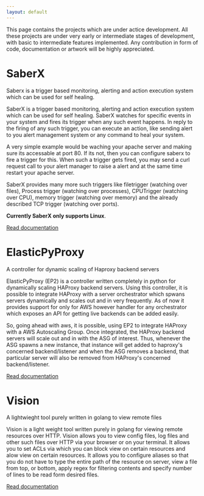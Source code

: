 ```yaml
---
layout: default
---
```


This page contains the projects which are under actice development. All these projects
are under very early or intermediate stages of development, with basic to intermediate
features implemented. Any contribution in form of code, documentation or artwork will
be highly appreciated.

# SaberX

Saberx is a trigger based monitoring, alerting and action execution system which can be used for self healing.

SaberX is a trigger based monitoring, alerting and action execution system which can be used for self healing. SaberX watches for specific events in your system and fires its trigger when any such event happens. In reply to the firing of any such trigger, you can execute an action, like sending alert to you alert management system or any command to heal your system.

A very simple example would be waching your apache server and making sure its accessable at port 80. If its not, then you can configure saberx to fire a trigger for this. When such a trigger gets fired, you may send a curl request call to your alert manager to raise a alert and at the same time restart your apache server.

SaberX provides many more such triggers like filetrigger (watching over files), Process trigger (watching over processes), CPUTrigger (watching over CPU), memory trigger (watching over memory) and the already described TCP trigger (watching over ports).

**Currently SaberX only supports Linux**.

[Read documentation](https://saberx.readthedocs.io/en/latest/)

# ElasticPyProxy

A controller for dynamic scaling of Haproxy backend servers 

ElasticPyProxy (EP2) is a controller written completely in python for dynamically scaling HAProxy backend servers. Using this controller, it is possible to integrate HAProxy with a server orchestrator which spwans servers dynamically and scales out and in very frequently. As of now it provides support for only for AWS however handler for any orchestrator which exposes an API for getting live backends can be added easily.

So, going ahead with aws, it is possible, using EP2 to integrate HAProxy with a AWS Autoscaling Group. Once integrated, the HAProxy backend servers will scale out and in with the ASG of interest. Thus, whenever the ASG spawns a new instance, that instance will get added to haproxy's concerned backend/listener and when the ASG removes a backend, that particular server will also be removed from HAProxy's concerned backend/listener.

[Read documentation](https://elasticpyproxy.readthedocs.io/en/latest/)

# Vision

A lightwieght tool purely written in golang to view remote files

Vision is a light weight tool written purely in golang for viewing remote resources over HTTP. Vision allows you to view config files, log files and other such files over HTTP via your browser or on your terminal. It allows you to set ACLs via which you can block view on certain resources and alow view on certain resources. It allows you to configure aliases so that you do not have to type the entire path of the resource on server, view a file from top, or bottom, apply regex for filtering contents and specify number of lines to be read form desired files.

[Read documentation](https://github.com/LazyWolves/vision/blob/dev/README.md)
